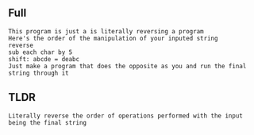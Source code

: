 ## Full  
    This program is just a is literally reversing a program  
    Here's the order of the manipulation of your inputed string  
	reverse  
	sub each char by 5  
	shift: abcde = deabc  
    Just make a program that does the opposite as you and run the final string through it  
	  
  
## TLDR  
    Literally reverse the order of operations performed with the input being the final string  

